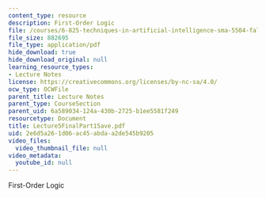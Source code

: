 ```yaml
---
content_type: resource
description: First-Order Logic
file: /courses/6-825-techniques-in-artificial-intelligence-sma-5504-fall-2002/2e6d5a261d06ac45abdaa2de545b9205_Lecture5FinalPart1Save.pdf
file_size: 882695
file_type: application/pdf
hide_download: true
hide_download_original: null
learning_resource_types:
- Lecture Notes
license: https://creativecommons.org/licenses/by-nc-sa/4.0/
ocw_type: OCWFile
parent_title: Lecture Notes
parent_type: CourseSection
parent_uid: 6a589034-124a-430b-2725-b1ee5581f249
resourcetype: Document
title: Lecture5FinalPart1Save.pdf
uid: 2e6d5a26-1d06-ac45-abda-a2de545b9205
video_files:
  video_thumbnail_file: null
video_metadata:
  youtube_id: null
---
```

First-Order Logic
